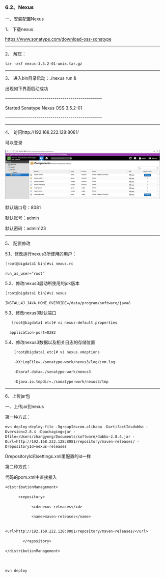 ### 6.2、Nexus

一、安装配置Nexus

1、  下载nexus 

<https://www.sonatype.com/download-oss-sonatype> 

***

2、  解压：

```
tar -zxf nexus-3.5.2-01-unix.tar.gz
```

***

3、  进入bin目录启动：./nexus run &

出现如下界面启动成功

\-------------------------------------------------

Started Sonatype Nexus OSS 3.5.2-01

\-------------------------------------------------

***

4、  访问http://192.168.222.128:8081/

可以登录

![img](image/6.2.0.png)

默认端口号：8081

默认账号：admin

默认密码：admin123

***

5、  配置修改

5.1、修改运行nexus3所使用的用户：

```
[root@bigdata1 bin]#vi nexus.rc

run_as_user=”root”
```

5.2、修改nexus3启动所使用的jdk版本

```
[root@bigdata1 bin]#vi nexus

INSTALL4J_JAVA_HOME_OVERRIDE=/data/program/software/java8
```

5.3、修改nexus3默认端口

```
   [root@bigdata1 etc]# vi nexus-default.properties

  application-port=8282
```

5.4、修改nexus3数据以及相关日志的存储位置

```
    [root@bigdata1 etc]# vi nexus.vmoptions 

    -XX:LogFile=./sonatype-work/nexus3/log/jvm.log

    -Dkaraf.data=./sonatype-work/nexus3

    -Djava.io.tmpdir=./sonatype-work/nexus3/tmp
```

***

6、上传jar包

一、上传jar到nexus

第一种方式：

```
mvn deploy:deploy-file -DgroupId=com.alibaba -DartifactId=dubbo -Dversion=2.8.4 -Dpackaging=jar -Dfile=/Users/zhangyong/Documents/software/dubbo-2.8.4.jar -Durl=http://192.168.222.128:8081/repository/maven-releases/ -DrepositoryId=nexus-releases
```

DrepositoryId和settings.xml里配置的id一样

第二种方式：

代码的pom.xml中直接接入

```
<distributionManagement>  

      <repository>  

            <id>nexus-releases</id>

            <name>maven-releases</name>

          
<url>http://192.168.222.128:8081/repository/maven-releases/</url>

        </repository>  

</distributionManagement> 

 

mvn deploy
```



